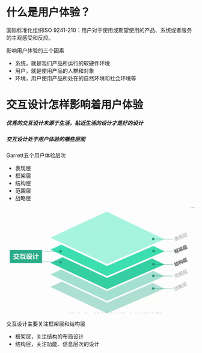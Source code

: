 # 什么是用户体验？
国际标准化组织ISO 9241-210：用户对于使用或期望使用的产品、系统或者服务的主观感受和反应。

影响用户体验的三个因素
- 系统，就是我们产品所运行的软硬件环境
- 用户，就是使用产品的人群和对象
- 环境，用户使用产品所处在的自然环境和社会环境等

# 交互设计怎样影响着用户体验

##### 优秀的交互设计来源于生活，贴近生活的设计才是好的设计

##### 交互设计处于用户体验的哪些层面

Garrett五个用户体验层次

- 表现层
- 框架层
- 结构层
- 范围层
- 战略层

![5个用户体验层次](cc.png "5个用户体验层次")

交互设计主要关注框架层和结构层

- 框架层，关注结构的布局设计
- 结构层，关注功能、信息层次的设计
